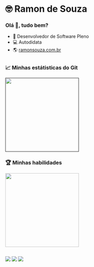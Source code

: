 <h1>🤓 Ramon de Souza</h1>
<h3>
  Olá 👋, tudo bem?
</h3>
<div>
  <ul>
    <li>💼 Desenvolvedor de Software Pleno</li>
    <li>💻 Autodidata</li>
    <li>🌎 <a href="https://ramonsouza.com.br/" target="__blank">ramonsouza.com.br</a></li>
  </ul>
</div>

##

<div>
  <h3>📈 Minhas estátisticas do Git</h3>
  <a href="">
    <img height="230em" src="https://github-readme-stats-git-masterrstaa-rickstaa.vercel.app/api?username=RamonSouzaaa&show_icons=true&theme=dark"/>
  </a>
  <h3>🏆 Minhas habilidades</h3>
  <a href="https://github.com/RamonSouzaaa/github-readme-stats">
    <img height="230em" src="https://github-readme-stats-git-masterrstaa-rickstaa.vercel.app/api/top-langs/?username=RamonSouzaaa&layout=compact&theme=dark"/>
  </a>
</div>

##

<div>
    <a href="mailto:ramonsouza859@gmail.com"><img src="https://img.shields.io/badge/Gmail-D14836?style=for-the-badge&logo=gmail&logoColor=white"/></a>
    <a href="https://www.facebook.com/ramonsouza.dev/"><img src="https://img.shields.io/badge/Facebook-1877F2?style=for-the-badge&logo=facebook&logoColor=white"/></a>
    <a href="https://www.instagram.com/ramon.souzz/"><img src="https://img.shields.io/badge/Instagram-E4405F?style=for-the-badge&logo=instagram&logoColor=white"/></a>
</div>
